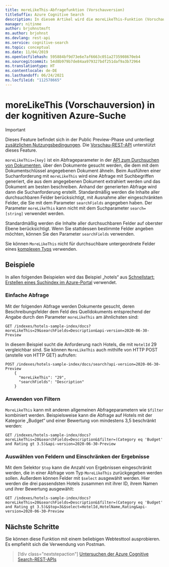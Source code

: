 ```yaml
---
title: moreLikeThis-Abfragefunktion (Vorschauversion)
titleSuffix: Azure Cognitive Search
description: In diesem Artikel wird die moreLikeThis-Funktion (Vorschauversion) beschrieben, die in Vorschauversionen der REST-API der kognitiven Azure-Suche verfügbar ist.
manager: nitinme
author: brjohnstmsft
ms.author: brjohnst
ms.devlang: rest-api
ms.service: cognitive-search
ms.topic: conceptual
ms.date: 11/04/2019
ms.openlocfilehash: 595884bf9d73e6e7af6663c051a2735908670eb4
ms.sourcegitcommit: 54d8b979b7de84aa979327bdf251daf9a3b72964
ms.translationtype: HT
ms.contentlocale: de-DE
ms.lasthandoff: 06/24/2021
ms.locfileid: "112578665"
---
```

# <a name="morelikethis-preview-in-azure-cognitive-search"></a>moreLikeThis (Vorschauversion) in der kognitiven Azure-Suche

> [!IMPORTANT] 
> Dieses Feature befindet sich in der Public Preview-Phase und unterliegt [zusätzlichen Nutzungsbedingungen](https://azure.microsoft.com/support/legal/preview-supplemental-terms/). Die [Vorschau-REST-API](/rest/api/searchservice/index-preview) unterstützt dieses Feature.

`moreLikeThis=[key]` ist ein Abfrageparameter in der [API zum Durchsuchen von Dokumenten](/rest/api/searchservice/search-documents), über den Dokumente gesucht werden, die dem mit dem Dokumentschlüssel angegebenen Dokument ähneln. Beim Ausführen einer Suchanforderung mit `moreLikeThis` wird eine Abfrage mit Suchbegriffen generiert, die aus dem angegebenen Dokument extrahiert werden und das Dokument am besten beschreiben. Anhand der generierten Abfrage wird dann die Suchanforderung erstellt. Standardmäßig werden die Inhalte aller durchsuchbaren Felder berücksichtigt, mit Ausnahme aller eingeschränkten Felder, die Sie mit dem Parameter `searchFields` angegeben haben. Der Parameter `moreLikeThis` kann nicht mit dem Suchparameter `search=[string]` verwendet werden.

Standardmäßig werden die Inhalte aller durchsuchbaren Felder auf oberster Ebene berücksichtigt. Wenn Sie stattdessen bestimmte Felder angeben möchten, können Sie den Parameter `searchFields` verwenden. 

Sie können `MoreLikeThis` nicht für durchsuchbare untergeordnete Felder eines [komplexen Typs](search-howto-complex-data-types.md) verwenden.

## <a name="examples"></a>Beispiele

In allen folgenden Beispielen wird das Beispiel „hotels“ aus [Schnellstart: Erstellen eines Suchindex im Azure-Portal](search-get-started-portal.md) verwendet.

### <a name="simple-query"></a>Einfache Abfrage

Mit der folgenden Abfrage werden Dokumente gesucht, deren Beschreibungsfelder dem Feld des Quelldokuments entsprechend der Angabe durch den Parameter `moreLikeThis` am ähnlichsten sind:

```
GET /indexes/hotels-sample-index/docs?moreLikeThis=29&searchFields=Description&api-version=2020-06-30-Preview
```

In diesem Beispiel sucht die Anforderung nach Hotels, die mit `HotelId` 29 vergleichbar sind.
Sie können `MoreLikeThis` auch mithilfe von HTTP POST (anstelle von HTTP GET) aufrufen:

```
POST /indexes/hotels-sample-index/docs/search?api-version=2020-06-30-Preview
    {
      "moreLikeThis": "29",
      "searchFields": "Description"
    }
```

### <a name="apply-filters"></a>Anwenden von Filtern

`MoreLikeThis` kann mit anderen allgemeinen Abfrageparametern wie `$filter` kombiniert werden. Beispielsweise kann die Abfrage auf Hotels mit der Kategorie „Budget“ und einer Bewertung von mindestens 3,5 beschränkt werden:

```
GET /indexes/hotels-sample-index/docs?moreLikeThis=20&searchFields=Description&$filter=(Category eq 'Budget' and Rating gt 3.5)&api-version=2020-06-30-Preview
```

### <a name="select-fields-and-limit-results"></a>Auswählen von Feldern und Einschränken der Ergebnisse

Mit dem Selektor `$top` kann die Anzahl von Ergebnissen eingeschränkt werden, die in einer Abfrage vom Typ `MoreLikeThis` zurückgegeben werden sollen. Außerdem können Felder mit `$select` ausgewählt werden. Hier werden die drei passendsten Hotels zusammen mit ihrer ID, ihrem Namen und ihrer Bewertung ausgewählt: 

```
GET /indexes/hotels-sample-index/docs?moreLikeThis=20&searchFields=Description&$filter=(Category eq 'Budget' and Rating gt 3.5)&$top=3&$select=HotelId,HotelName,Rating&api-version=2020-06-30-Preview
```

## <a name="next-steps"></a>Nächste Schritte

Sie können diese Funktion mit einem beliebigen Webtesttool ausprobieren.  Es empfiehlt sich die Verwendung von Postman.

> [!div class="nextstepaction"]
> [Untersuchen der Azure Cognitive Search-REST-APIs](search-get-started-rest.md)